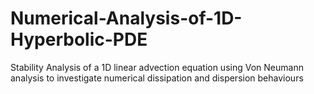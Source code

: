 # Numerical-Analysis-of-1D-Hyperbolic-PDE
Stability Analysis of a 1D linear advection equation using Von Neumann analysis to investigate numerical dissipation and dispersion behaviours
